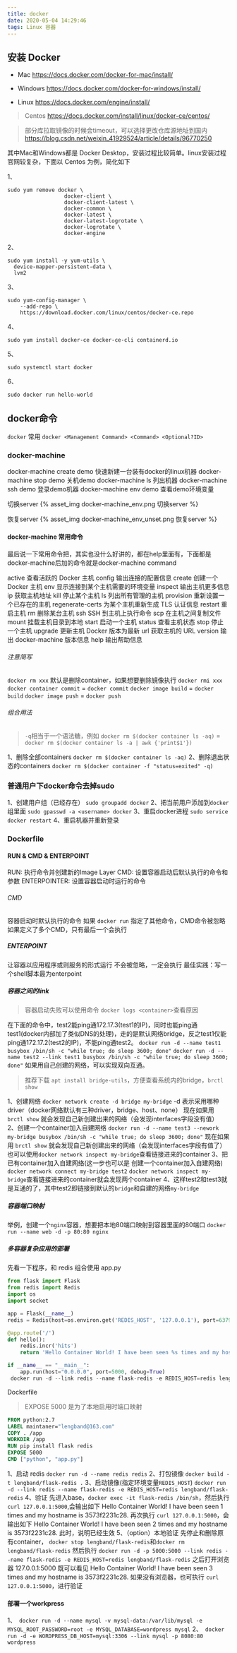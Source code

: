 ```yaml
---
title: docker
date: 2020-05-04 14:29:46
tags: Linux 容器
---
```


## 安装 Docker
* Mac
https://docs.docker.com/docker-for-mac/install/

* Windows
https://docs.docker.com/docker-for-windows/install/

* Linux
https://docs.docker.com/engine/install/
> Centos
https://docs.docker.com/install/linux/docker-ce/centos/

> 部分库拉取镜像的时候会timeout，可以选择更改仓库源地址到国内 
https://blog.csdn.net/weixin_41929524/article/details/96770250

其中Mac和Windows都是 Docker Desktop，安装过程比较简单。linux安装过程官网较复杂，下面以 Centos 为例，简化如下

1、
``` shell
sudo yum remove docker \
                  docker-client \
                  docker-client-latest \
                  docker-common \
                  docker-latest \
                  docker-latest-logrotate \
                  docker-logrotate \
                  docker-engine
```
2、
``` shell
sudo yum install -y yum-utils \
  device-mapper-persistent-data \
  lvm2
```
3、
```shell
sudo yum-config-manager \
    --add-repo \
    https://download.docker.com/linux/centos/docker-ce.repo
```
4、
```shell
sudo yum install docker-ce docker-ce-cli containerd.io
```
5、
```shell
sudo systemctl start docker
```
6、
```shell
sudo docker run hello-world
```

## docker命令
`docker` 常用 `docker <Management Command> <Command> <Optional?ID>`


### docker-machine
docker-machine create demo 快速新建一台装有docker的linux机器
docker-machine stop demo 关机demo
docker-machine ls 列出机器
docker-machine ssh demo 登录demo机器
docker-machine env demo 查看demo环境变量

切换server
{% asset_img docker-machine_env.png 切换server %}


恢复server
{% asset_img docker-machine_env_unset.png 恢复server %}

 
#### docker-machine 常用命令
最后说一下常用命令把，其实也没什么好讲的，都在help里面有，下面都是docker-machine后加的命令就是docker-machine command

active 查看活跃的 Docker 主机
config 输出连接的配置信息
create 创建一个 Docker 主机
env 显示连接到某个主机需要的环境变量
inspect 输出主机更多信息
ip 获取主机地址
kill 停止某个主机
ls 列出所有管理的主机
provision 重新设置一个已存在的主机
regenerate-certs 为某个主机重新生成 TLS 认证信息
restart 重启主机
rm 删除某台主机
ssh SSH 到主机上执行命令
scp 在主机之间复制文件
mount 挂载主机目录到本地
start 启动一个主机
status 查看主机状态
stop 停止一个主机
upgrade 更新主机 Docker 版本为最新
url 获取主机的 URL
version 输出 docker-machine 版本信息
help 输出帮助信息

###### 注意简写
`docker rm xxx` 默认是删除container，如果想要删除镜像执行 `docker rmi xxx`
`docker container commit` = `docker commit`
`docker image build` = `docker build`
`docker image push` = `docker push`


###### 组合用法
> `-q`相当于一个语法糖，例如 `docker rm $(docker container ls -aq)` = `docker rm $(docker container ls -a | awk {'print$1'})`

1、删除全部containers
`docker rm $(docker container ls -aq)`
2、删除退出状态的containers
`docker rm $(docker container -f "status=exited" -q)`

### 普通用户下docker命令去掉sudo
1、创建用户组（已经存在）
`sudo groupadd docker`
2、把当前用户添加到`docker`组里面
`sudo gpasswd -a <username> docker`
3、重启docker进程
`sudo service docker restart`
4、重启机器并重新登录

### Dockerfile
#### RUN & CMD & ENTERPOINT
RUN: 执行命令并创建新的Image Layer
CMD: 设置容器启动后默认执行的命令和参数
ENTERPOINTER: 设置容器启动时运行的命令
###### CMD
容器启动时默认执行的命令
如果 `docker run` 指定了其他命令，CMD命令被忽略
如果定义了多个CMD，只有最后一个会执行
##### ENTERPOINT
让容器以应用程序或则服务的形式运行
不会被忽略，一定会执行
最佳实践：写一个shell脚本最为enterpoint


##### 容器之间的link
> 容器启动失败可以使用命令 `docker logs <container>`查看原因

在下面的命令中，test2能ping通172.17.3(test1的IP)，同时也能ping通test1(docker内部加了类似DNS的处理)，走的是默认网络bridge，反之test1仅能ping通172.17.2(test2的IP)，不能ping通test2。
`docker run -d --name test1 busybox /bin/sh -c "while true; do sleep 3600; done"` 
`docker run -d --name test2 --link test1 busybox /bin/sh -c "while true; do sleep 3600; done"` 
如果用自己创建的网络，可以实现双向互通。
> 推荐下载 `apt install bridge-utils`，方便查看系统内的bridge，`brctl show`

1、创建网络
`docker network create -d bridge my-bridge` -d 表示采用哪种driver（docker网络默认有三种driver，bridge、host、none）
现在如果用 `brctl show` 就会发现自己新创建出来的网络（会发现interfaces字段没有值）
2、创建一个container加入自建网络
`docker run -d --name test3 --nework my-bridge busybox /bin/sh -c "while true; do sleep 3600; done"`
现在如果用 `brctl show` 就会发现自己新创建出来的网络（会发现interfaces字段有值了）
也可以使用`docker network inspect my-bridge`查看链接进来的container
3、把已有container加入自建网络(这一步也可以是 创建一个container加入自建网络)
`docker network connect my-bridge test2`
`docker network inspect my-bridge`查看链接进来的container就会发现两个container
4、这样test2和test3就是互通的了，其中test2即链接到默认的`bridge`和自建的网络`my-bridge`

##### 容器端口映射
举例，创建一个`nginx`容器，想要把本地80端口映射到容器里面的80端口
`docker run --name web -d -p 80:80 nginx`


##### 多容器复杂应用的部署
先看一下程序，和 redis 组合使用
app.py
```python
from flask import Flask
from redis import Redis
import os
import socket

app = Flask(__name__)
redis = Redis(host=os.environ.get('REDIS_HOST', '127.0.0.1'), port=6379)

@app.route('/')
def hello():
    redis.incr('hits')
    return 'Hello Container World! I have been seen %s times and my hostname is %s.\n' % (redis.get('hits'),socket.gethostname())

if __name__ == "__main__":
    app.run(host="0.0.0.0", port=5000, debug=True)
 docker run -d --link redis --name flask-redis -e REDIS_HOST=redis lengband/flask-redis
```
Dockerfile
> EXPOSE 5000 是为了本地启用时端口映射
``` Dockerfile
FROM python:2.7
LABEL maintaner="lengband@163.com"
COPY . /app
WORKDIR /app
RUN pip install flask redis
EXPOSE 5000
CMD ["python", "app.py"]
```
1、启动 redis
`docker run -d --name redis redis`
2、打包镜像
`docker build -t lengband/flask-redis .`
3、启动镜像(指定环境变量`REDIS_HOST`)
`docker run -d --link redis --name flask-redis -e REDIS_HOST=redis lengband/flask-redis`
4、验证
先进入base，`docker exec -it flask-redis /bin/sh`，然后执行`curl 127.0.0.1:5000`,会输出如下
Hello Container World! I have been seen 1 times and my hostname is 3573f2231c28.
再次执行 `curl 127.0.0.1:5000`，会输出如下
Hello Container World! I have been seen 2 times and my hostname is 3573f2231c28.
此时，说明已经生效
5、（option）本地验证
先停止和删除原有container，
`docker stop lengband/flask-redis`和`docker rm lengband/flask-redis`
然后执行 `docker run -d -p 5000:5000 --link redis --name flask-redis -e REDIS_HOST=redis lengband/flask-redis`
之后打开浏览器 127.0.0.1:5000 既可以看见
Hello Container World! I have been seen 3 times and my hostname is 3573f2231c28.
如果没有浏览器，也可执行 `curl 127.0.0.1:5000`，进行验证


#### 部署一个workpress
1、` docker run -d --name mysql -v mysql-data:/var/lib/mysql -e MYSQL_ROOT_PASSWORD=root -e MYSQL_DATABASE=wordpress mysql`
2、` docker run -d -e WORDPRESS_DB_HOST=mysql:3306 --link mysql -p 8080:80 wordpress`
